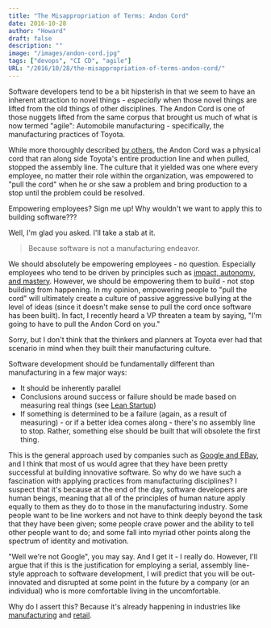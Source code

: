 ```yaml
---
title: "The Misappropriation of Terms: Andon Cord"
date: 2016-10-28
author: "Howard"
draft: false
description: ""
image: "/images/andon-cord.jpg"
tags: ["devops", "CI CD", "agile"]
URL: "/2016/10/28/the-misappropriation-of-terms-andon-cord/"
---
```


Software developers tend to be a bit hipsterish in that we seem to have an inherent attraction to novel things - _especially_ when those novel things are lifted from the old things of other disciplines. The Andon Cord is one of those nuggets lifted from the same corpus that brought us much of what is now termed "agile": Automobile manufacturing - specifically, the manufacturing practices of Toyota.

While more thoroughly described [by others](http://itrevolution.com/kata/), the Andon Cord was a physical cord that ran along side Toyota's entire production line and when pulled, stopped the assembly line. The culture that it yielded was one where every employee, no matter their role within the organization, was empowered to "pull the cord" when he or she saw a problem and bring production to a stop until the problem could be resolved.

Empowering employees? Sign me up! Why wouldn't we want to apply this to building software???

Well, I'm glad you asked. I'll take a stab at it.

> Because software is not a manufacturing endeavor.

We should absolutely be empowering employees - no question. Especially employees who tend to be driven by principles such as [impact, autonomy, and mastery](https://www.youtube.com/watch?v=u6XAPnuFjJc). However, we should be empowering them to build - not stop building from happening. In my opinion, empowering people to "pull the cord" will ultimately create a culture of passive aggressive bullying at the level of ideas (since it doesn't make sense to pull the cord once software has been built). In fact, I recently heard a VP threaten a team by saying, "I'm going to have to pull the Andon Cord on you."

Sorry, but I don't think that the thinkers and planners at Toyota ever had that scenario in mind when they built their manufacturing culture.

Software development should be fundamentally different than manufacturing in a few major ways:

* It should be inherently parallel
* Conclusions around success or failure should be made based on measuring real things (see [Lean Startup](https://www.amazon.com/Lean-Startup-Entrepreneurs-Continuous-Innovation/dp/0307887898))
* If something is determined to be a failure (again, as a result of measuring) - or if a better idea comes along - there's no assembly line to stop. Rather, something else should be built that will obsolete the first thing.

This is the general approach used by companies such as [Google and EBay](http://highscalability.com/blog/2015/12/1/deep-lessons-from-google-and-ebay-on-building-ecosystems-of.html), and I think that most of us would agree that they have been pretty successful at building innovative software. So why do we have such a fascination with applying practices from manufacturing disciplines? I suspect that it's because at the end of the day, software developers are human beings, meaning that all of the principles of human nature apply equally to them as they do to those in the manufacturing industry. Some people want to be line workers and not have to think deeply beyond the task that they have been given; some people crave power and the ability to tell other people want to do; and some fall into myriad other points along the spectrum of identity and motivation.

"Well we're not Google", you may say. And I get it - I really do. However, I'll argue that if this is the justification for employing a serial, assembly line-style approach to software development, I will predict that you will be out-innovated and disrupted at some point in the future by a company (or an individual) who is more comfortable living in the uncomfortable.

Why do I assert this? Because it's already happening in industries like [manufacturing](https://www.wired.com/2013/07/tesla-plant-video/) and [retail](https://www.technologyreview.com/s/538601/inside-amazons-warehouse-human-robot-symbiosis/).
